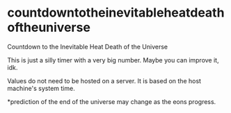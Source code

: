 # countdowntotheinevitableheatdeathoftheuniverse
Countdown to the Inevitable Heat Death of the Universe

This is just a silly timer with a very big number. Maybe you can improve it, idk.

Values do not need to be hosted on a server. It is based on the host machine's system time.

*prediction of the end of the universe may change as the eons progress.
